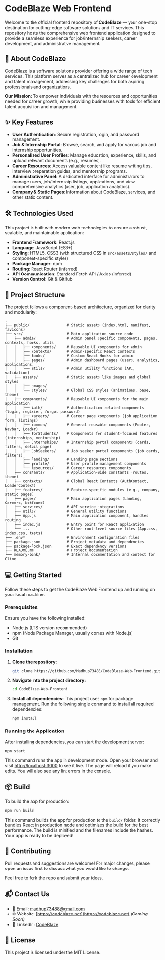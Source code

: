 # CodeBlaze Web Frontend

Welcome to the official frontend repository of **CodeBlaze** — your one-stop destination for cutting-edge software solutions and IT services. This repository hosts the comprehensive web frontend application designed to provide a seamless experience for job/internship seekers, career development, and administrative management.

## 🚀 About CodeBlaze

CodeBlaze is a software solutions provider offering a wide range of tech services. This platform serves as a centralized hub for career development and talent management, addressing key challenges for both aspiring professionals and organizations.

**Our Mission:** To empower individuals with the resources and opportunities needed for career growth, while providing businesses with tools for efficient talent acquisition and management.

## ✨ Key Features

- **User Authentication**: Secure registration, login, and password management.
- **Job & Internship Portal**: Browse, search, and apply for various job and internship opportunities.
- **Personalized User Profiles**: Manage education, experience, skills, and upload relevant documents (e.g., resumes).
- **Career Resources**: Access valuable content like resume writing tips, interview preparation guides, and mentorship programs.
- **Administrative Panel**: A dedicated interface for administrators to manage users, job/internship listings, applications, and view comprehensive analytics (user, job, application analytics).
- **Company & Static Pages**: Information about CodeBlaze, services, and other static content.

## 🛠️ Technologies Used

This project is built with modern web technologies to ensure a robust, scalable, and maintainable application:

- **Frontend Framework**: React.js
- **Language**: JavaScript (ES6+)
- **Styling**: HTML5, CSS3 (with structured CSS in `src/assets/styles/` and component-specific styles)
- **Package Manager**: npm
- **Routing**: React Router (inferred)
- **API Communication**: Standard Fetch API / Axios (inferred)
- **Version Control**: Git & GitHub

## 📂 Project Structure

The project follows a component-based architecture, organized for clarity and modularity:

```
.
├── public/                 # Static assets (index.html, manifest, favicons)
├── src/                    # Main application source code
│   ├── admin/              # Admin panel specific components, pages, contexts, hooks, utils
│   │   ├── components/     # Reusable UI components for admin
│   │   ├── contexts/       # Admin-specific React Contexts
│   │   ├── hooks/          # Custom React Hooks for admin
│   │   ├── pages/          # Admin dashboard pages (users, analytics, applications)
│   │   └── utils/          # Admin utility functions (API, validation)
│   ├── assets/             # Static assets like images and global styles
│   │   ├── images/
│   │   └── styles/         # Global CSS styles (animations, base, theme)
│   ├── components/         # Reusable UI components for the main application
│   │   ├── Auth/           # Authentication related components (login, register, forgot password)
│   │   ├── careers/        # Career page components (job application form, listings)
│   │   ├── common/         # General reusable components (Footer, Navbar, Loader)
│   │   ├── ForStudents/    # Components for student-focused features (internships, mentorship)
│   │   ├── Internships/    # Internship portal components (cards, filters, detail page)
│   │   ├── JobSeekers/     # Job seeker portal components (job cards, filters)
│   │   ├── landing/        # Landing page sections
│   │   ├── profile/        # User profile management components
│   │   └── Resources/      # Career resources components
│   ├── constants/          # Application-wide constants (routes, theme)
│   ├── contexts/           # Global React Contexts (AuthContext, LoaderContext)
│   ├── features/           # Feature-specific modules (e.g., company, static pages)
│   ├── pages/              # Main application pages (Landing, Careers, NotFound)
│   ├── services/           # API service integrations
│   ├── utils/              # General utility functions
│   ├── App.js              # Main application component, handles routing
│   ├── index.js            # Entry point for React application
│   └── ...                 # Other root-level source files (App.css, index.css, tests)
├── .env*                   # Environment configuration files
├── package.json            # Project metadata and dependencies
├── package-lock.json       # Exact dependency versions
├── README.md               # Project documentation
└── memory-bank/            # Internal documentation and context for Cline
```

## 💻 Getting Started

Follow these steps to get the CodeBlaze Web Frontend up and running on your local machine.

### Prerequisites

Ensure you have the following installed:

- Node.js (LTS version recommended)
- npm (Node Package Manager, usually comes with Node.js)
- Git

### Installation

1.  **Clone the repository:**
    ```bash
    git clone https://github.com/Madhup73488/CodeBlaze-Web-Frontend.git
    ```
2.  **Navigate into the project directory:**
    ```bash
    cd CodeBlaze-Web-Frontend
    ```
3.  **Install all dependencies:**
    This project uses `npm` for package management. Run the following single command to install all required dependencies:
    ```bash
    npm install
    ```

### Running the Application

After installing dependencies, you can start the development server:

```bash
npm start
```

This command runs the app in development mode. Open your browser and visit [http://localhost:3000](http://localhost:3000) to see it live. The page will reload if you make edits. You will also see any lint errors in the console.

## 📦 Build

To build the app for production:

```bash
npm run build
```

This command builds the app for production to the `build/` folder. It correctly bundles React in production mode and optimizes the build for the best performance. The build is minified and the filenames include the hashes. Your app is ready to be deployed!

## 🤝 Contributing

Pull requests and suggestions are welcome! For major changes, please open an issue first to discuss what you would like to change.

Feel free to fork the repo and submit your ideas.

## 📬 Contact Us

- 📧 Email: madhup73488@gmail.com
- 🌐 Website: [https://codeblaze.net](https://codeblaze.net) _(Coming Soon)_
- 💼 LinkedIn: [CodeBlaze](https://www.linkedin.com/company/codeblazee)

## 📄 License

This project is licensed under the MIT License.
